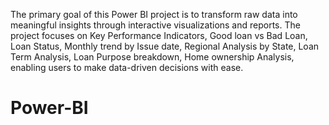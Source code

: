 The primary goal of this Power BI project is to transform raw data into meaningful insights through interactive visualizations and reports. The project focuses on Key Performance Indicators, Good loan vs Bad Loan, Loan Status, Monthly trend by Issue date, Regional Analysis by State, Loan Term Analysis, Loan Purpose breakdown, Home ownership Analysis, enabling users to make data-driven decisions with ease.

# Power-BI
